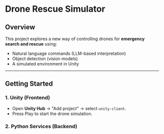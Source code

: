 # Drone Rescue Simulator

## Overview

This project explores a new way of controlling drones for **emergency search and rescue** using:

- Natural language commands (LLM-based interpretation)
- Object detection (vision models)
- A simulated environment in Unity

---

## Getting Started

### 1. Unity (Frontend)

- Open **Unity Hub** → "Add project" → select `unity-client`.
- Press Play to start the drone simulation.

### 2. Python Services (Backend)
